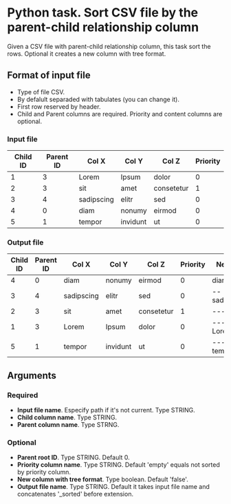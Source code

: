 # Python task. Sort CSV file by the parent-child relationship column

Given a CSV file with parent-child relationship column, this task sort the rows. Optional it creates a new column with tree format.

## Format of input file

- Type of file CSV.
- By defalult separaded with tabulates (you can change it).
- First row reserved by header.
- Child and Parent columns are required. Priority and content columns are optional.

### Input file

| Child ID | Parent ID | Col X      | Col Y    | Col Z      | Priority   |
|----------|-----------|------------|----------|------------|------------|
| 1        | 3         | Lorem      | Ipsum    | dolor      | 0          |
| 2        | 3         | sit        | amet     | consetetur | 1          |
| 3        | 4         | sadipscing | elitr    | sed        | 0          |
| 4        | 0         | diam       | nonumy   | eirmod     | 0          |
| 5        | 1         | tempor     | invidunt | ut         | 0          |

### Output file

| Child ID | Parent ID | Col X      | Col Y    | Col Z      | Priority   | New col       |
|----------|-----------|------------|----------|------------|------------|---------------|
| 4        | 0         | diam       | nonumy   | eirmod     | 0          | diam          |
| 3        | 4         | sadipscing | elitr    | sed        | 0          | -- sadipscing |
| 2        | 3         | sit        | amet     | consetetur | 1          | ---- sit      |
| 1        | 3         | Lorem      | Ipsum    | dolor      | 0          | ---- Lorem    |
| 5        | 1         | tempor     | invidunt | ut         | 0          | ------ tempor |

## Arguments

### Required

- **Input file name**. Especify path if it's not current. Type STRING.
- **Child column name**. Type STRING.
- **Parent column name**. Type STRNG.

### Optional

- **Parent root ID**. Type STRING. Default 0.
- **Priority column name**. Type STRING. Default 'empty' equals not sorted by priority column.
- **New column with tree format**. Type boolean. Default 'false'.
- **Output file name**. Type STRING. Default it takes input file name and concatenates '_sorted' before extension.
